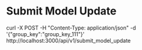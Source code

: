 # Submit Model Update

curl -X POST -H "Content-Type: application/json" -d '{"group_key":"group_key_111"}' http://localhost:3000/api/v1/submit_model_update
